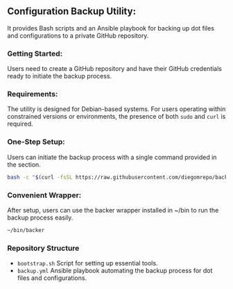 ## Configuration Backup Utility:
It provides Bash scripts and an Ansible playbook for backing up dot files and configurations to a private GitHub repository.

### Getting Started:
Users need to create a GitHub repository and have their GitHub credentials ready to initiate the backup process.

### Requirements:
The utility is designed for Debian-based systems. For users operating within constrained versions or environments, the presence of both `sudo` and `curl` is required.

### One-Step Setup:
Users can initiate the backup process with a single command provided in the section.
```bash
bash -c "$(curl -fsSL https://raw.githubusercontent.com/diegomrepo/backer/main/bootstrap.sh)"
```

### Convenient Wrapper:
After setup, users can use the backer wrapper installed in ~/bin to run the backup process easily.
```bash
~/bin/backer
```

### Repository Structure
- `bootstrap.sh` Script for setting up essential tools.
- `backup.yml` Ansible playbook automating the backup process for dot files and configurations.
